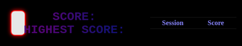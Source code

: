 <html>
<head>
  <title>Basic Doodle Jump HTML Game</title>
  <meta charset="UTF-8">
  <style>
      html, body {
        height: 100%;  
        margin: 0;
        background-color: black;
      }  
      body {
        text-align: center;
        align-items: center;
        background-image: "doodlebackground.png";
      }
      .container {
        display: flex;
      }
      canvas {
        border: 2px solid #FF0000;
        background-color: #E6E6E6;
        border-radius: 10px;
        box-shadow: 0px 0px 10px #FF0000;
        display: block;
        margin: 0;
        height: 90%;
        style="display: inline-block;
      }
      table {
        margin-left: 20px;
      }
      info-container {
        display: flex;
        flex-direction: column;
        align-items: flex-start;
        height: 90%;
      }
      #score {
        font-size: 2em;
        font-weight: bold;
        font-family: 'Courier New', monospace;
        top: 0;
        left: 0;
        right: 0;
        width: 300px;
        transform: translateX(-2%);
        text-transform: uppercase;
        background: linear-gradient(to right,  #500573  30%, #161070   75%);
        -webkit-background-clip: text;
        -webkit-text-fill-color: transparent;
        font: {
          size: 20vw;
          family: $font;
	      };
      }
      #highestScore {
        font-size: 2em;
        font-weight: bold;
        color:  #7673ff ;
        transform: translateX(-3%);
         font-family: 'Courier New', monospace;
        top: 0;
        left: 0;
        right: 0;
        width: 300px;
        transform: translateX(-2%);
        text-transform: uppercase;
        background: linear-gradient(to right,  #500573  30%, #161070   75%);
        -webkit-background-clip: text;
        -webkit-text-fill-color: transparent;
        font: {
          size: 20vw;
          family: $font;
      }
      }
      tr
      {
      font-weight: bold;
        color:   #8683fb   ;
        font-family: "Comic Sans MS", "Comic Sans", cursive;
        width: 300px;
      }
      th
      {
      font-weight: bold;
        color:   #8683fb   ;
        font-family: "Comic Sans MS", "Comic Sans", cursive;
        width: 300px;
      }
  </style>
</head>
<body>

<div class="container">
  <div class="canvas-container">
    <canvas width="375" height="667" id="game"></canvas>
  </div>
  <div class="info-container">
    <div id="score">Score: </div>
    <div id="highestScore">Highest Score: </div>
  </div>
  <div class="table">

  <table id="tablearr">
  <!-- Table headers or initial content -->
  <tr>
    <th>Session</th>
    <th>Score</th>
  </tr>
</table>

  </div>
</div>
<script>
    class Platform {
        constructor(x, y) {
            this.x = x;
            this.y = y;
        }
        get X() {
            return this.x;
        }
        get Y() {
            return this.y;
        }
        set X(x)
        {
          this.x=x;
        }
        set Y(y)
        {
          this.y=y;
        }
    }
    class Doodle {
    constructor(x, y, dx, dy) {
      this.x = x;
      this.y = y;
      this.dx = dx;
      this.dy = dy;
      this.width = 40;
      this.height = 60;
    }
    get W() {
      return this.width;
    }
    get H() {
      return this.height;
    }
    get X() {
      return this.x;
    }
    get Y() {
      return this.y;
    }
    set X(x) {
      this.x = x;
    }
    set Y(y) {
      this.y = y;
    }
    get Dx() {
      return this.dx;
    }
    get Dy() {
      return this.dy;
    }
    set Dx(dx) {
      this.dx = dx;
    }
    set Dy(dy) {
      this.dy = dy;
    }
  }
/*
  class Platforms {
    constructor() {
      this.myPlatforms = []
    }
    //
    newPlatform(x, y) {
      let p = new Platform(x, y)
      this.myPlatforms.push(x, y)
      return p
    }
    //
    get allPlatforms() {
      return this.myPlatforms
    }
    //
    get PlatformLength() {
      return this.myPlatforms.length
    }
  }
  */
  //helper method for the while loop
  function random(min, max) {
    return Math.random() * (max - min) + min;
  }
  //set values for the platforms
  const canvas = document.getElementById('game');
  const context = canvas.getContext('2d');
  // width and height of each platform and where platforms start
  const platformWidth = 65;
  const platformHeight = 20;
  const platformStart = canvas.height - 50; //platformStart - 617
  // player physics
  const gravity = 0.33;
  const drag = 0.3;
  const bounceVelocity = -12.5;
  //window varible
  var windowId = undefined;
  //score counter and variable
  var score = 0;
  var highscore = getHighScore(); //highscore
  //
  // minimum and maximum vertical space between each platform
  let minPlatformSpace = 15;
  let maxPlatformSpace = 20;
  //* starting adding platforms to the canvas 
  let y = platformStart;
  let doodlePlatforms = [new Platform(canvas.width / 2 - platformWidth / 2, platformStart)];
  //doodle image
  var dimg = new Image();
  dimg.src = "https://raw.githubusercontent.com/JasonMize/coding-league-assets/master/doodle-jump-doodler.png";
  //platforms image
  var pimg = new Image();
  pimg.src = "platform3.png";
  //background image
  var bimg = new Image();
  bimg.src = "dbackground(1).png";
  //create platforms until y reaches
  while (y > 0) {
    // the next platform can be placed above the previous one with a space
    // somewhere between the min and max space
    y -= platformHeight + random(minPlatformSpace, maxPlatformSpace); 
    //suppose it is y = 595 when called
    // a platform can be placed anywhere 25px from the left edge of the canvas
    // and 25px from the right edge of the canvas (taking into account platform
    // width).
    // however the first few platforms cannot be placed in the center so
    // that the player will bounce up and down without going up the screen
    // until they are ready to move
    let x;
    do {
      x = random(25, canvas.width - 25 - platformWidth); //x = 259 suppose
    } while (
      y > canvas.height / 2 &&
      x > canvas.width / 2 - platformWidth * 1.5 &&
      x < canvas.width / 2 + platformWidth / 2
    );
    doodlePlatforms.push(new Platform(x, y))
  }
  // the doodle 
  /*
  const doodle = {
    width: 40,
    height: 60,
    x: canvas.width / 2 - 20,
    y: platformStart - 60,
    //velocity
    dx: 0,
    dy: 0
  };
  */
  let doodle = new Doodle(canvas.width / 2 - 20, platformStart - 60, 0, 0);
  // keep track of player direction and actions
  let playerDir = 0;
  let keydown = false;
  let prevDoodleY = doodle.Y;
  //game loop
  function loop() {
    //updateScore();
    //check if the doodle falls off
    if(doodle.Y > canvas.height) {
      alert("Doodle fell off, game over!!!!!");
      if (score > highscore) {
        highscore = score;
        document.getElementById('highestScore').innerHTML = "Highscore: "+ highscore;
        document.cookie = 'highscore' + '=' + score + '; expires=' +    daysToExpire + ';SameSite=None';
        console.log(highscore);
      }
      document.getElementById('score').innerHTML = "Score: "+score;
      cancelAnimationFrame(windowId); 
      createNewCookie();
      location.reload();       
      return;
    }
    windowId = undefined;
    requestAnimationFrame(loop);
    //context.clearRect(0,0,canvas.width,canvas.height);
    //drawing background from image
    context.drawImage(bimg, 0, 0, canvas.width,canvas.height);
    // apply gravity to doodle
    doodle.Dy += gravity;
    // if doodle reaches the middle of the screen, move the platforms down
    // instead of doodle up to make it look like doodle is going up
    if (doodle.Y < canvas.height / 2 && doodle.Dy < 0) {
      doodlePlatforms.forEach(function(platform) {
        platform.Y += -doodle.Dy;
      });
      // add more platforms to the top of the screen as doodle moves up
      while (doodlePlatforms[doodlePlatforms.length - 1].Y > 0) {
        doodlePlatforms.push(new Platform(random(25, canvas.width - 25 - platformWidth),doodlePlatforms[doodlePlatforms.length - 1].Y - (platformHeight + random(minPlatformSpace, maxPlatformSpace))));
        score++;
        document.getElementById('score').innerHTML = "Score: "+score;
        // add a bit to the min/max platform space as the player goes up
        minPlatformSpace += 0.5;
        maxPlatformSpace += 0.5;
        // cap max space
        maxPlatformSpace = Math.min(maxPlatformSpace, canvas.height / 2);
      }
    }
    else {
      doodle.Y += doodle.Dy;
    }
    // only apply drag to horizontal movement if key is not pressed
    if (!keydown) {
      if (playerDir < 0) {
        doodle.Dx += drag;
        // don't let dx go above 0
        if (doodle.Dx > 0) {
          doodle.Dx = 0;
          playerDir = 0;
        }
      }
      else if (playerDir > 0) {
        doodle.Dx -= drag;
        if (doodle.Dx < 0) {
          doodle.Dx = 0;
          playerDir = 0;
        }
      }
    }
    doodle.X += doodle.Dx;
    // make doodle wrap the screen
    if (doodle.X + doodle.W < 0) {
      doodle.X = canvas.width;
    }
    else if (doodle.X > canvas.width) {
      doodle.X = -doodle.W;
    }
    // draw platforms
    context.fillStyle = 'green';
    doodlePlatforms.forEach(function(platform) {
      //context.fillRect(platform.X, platform.Y, platformWidth, platformHeight);
      context.drawImage(pimg, platform.X, platform.Y, platformWidth, platformHeight);
      // make doodle jump if it collides with a platform from above
      if (
        // doodle is falling
        doodle.Dy > 0 &&
        // doodle was previous above the platform
        prevDoodleY + doodle.H <= platform.Y &&
        // doodle collides with platform
        // (Axis Aligned Bounding Box [AABB] collision check)
        doodle.X < platform.X + platformWidth &&
        doodle.X + doodle.W > platform.X &&
        doodle.Y < platform.Y + platformHeight &&
        doodle.Y + doodle.H > platform.Y
      ) {
        // reset doodle position so it's on top of the platform
        doodle.Y = platform.Y - doodle.H;
        doodle.Dy = bounceVelocity;
      }
    });
    // draw doodle
    context.fillStyle = 'yellow';
    //context.fillRect(doodle.X, doodle.Y, doodle.W, doodle.H);
    context.drawImage(dimg, doodle.X, doodle.Y, doodle.W, doodle.H);
    prevDoodleY = doodle.Y;
    // remove any platforms that have gone offscreen
    doodlePlatforms = doodlePlatforms.filter(function(platform) {
      return platform.Y < canvas.height;
    })
  }
  // listen to keyboard events to move doodle
  document.addEventListener('keydown', function(e) {
    // left arrow key
    if (e.which === 37) {
      keydown = true;
      playerDir = -1;
      doodle.Dx = -3;
    }
    // right arrow key
    else if (e.which === 39) {
      keydown = true;
      playerDir = 1;
      doodle.Dx = 3;
    }
  });
  document.addEventListener('keyup', function(e) {
    keydown = false;
  });
  // start the game
  windowId = requestAnimationFrame(loop);
  //updateScore();
  function getHighScore() {
  var cookieString = document.cookie;
  var cookieArray = cookieString.split(";");
  // Iterate over each cookie
  for (var i = 0; i < cookieArray.length; i++) {
    var cookie = cookieArray[i].trim();
    // Check if the cookie starts with the provided name
    if (cookie.startsWith("highscore=")) {
      // Extract and return the cookie value
      var score = parseInt(cookie.substring("highscore=".length));    
      return score;
      }
  }
  // Return null if the cookie is not found
  console.log("notfound");
  return null;
  }
  console.log(getHighScore());
  </script>


  <script>
  var cookieValue = document.cookie;
  const daysToExpire = new Date(2147483647 * 1000).toUTCString();
  // Split the cookie string into an array of cookies
  var cookies = cookieValue.split(';');
  // Get the table body element
  var tableBody = document.querySelector('#tablearr');
  // Generate table rows for each cookie
function tablegen() {
  for (var i = 0; i < cookies.length; i++) {
    var cookie = cookies[i].trim().split('=');
    var name = cookie[0];
    var value = cookie[1];
    var row = document.createElement('tr');
    var nameCell = document.createElement('td');
    nameCell.textContent = name;
    row.appendChild(nameCell); //adds the item
    var valueCell = document.createElement('td');
    valueCell.textContent = value;
    row.appendChild(valueCell);
    tableBody.appendChild(row);
    var deleteButtonCell = document.createElement('td');
    var deleteButton = document.createElement('button'); //the butotn
    deleteButton.textContent = 'rmove'; //text in button
    deleteButton.addEventListener('click', function()
    {
      deleteCookie(name); //functino so that it doesn't run automatically
    });
    deleteButtonCell.appendChild(deleteButton);
    row.appendChild(deleteButtonCell); //these 2 add the button
  }
}
  function createNewCookie() {
    // Generate a new cookie name and value
    var cookieName = 'player' + (document.cookie.split('player').length - 1); //checks the length of how many users there are
    var cookieValue = score;
    // Set the new cookie
    document.cookie = cookieName + '=' + cookieValue + '; expires=' + daysToExpire + ';SameSite=None';
    var tableBody = document.querySelector('#tablearr');  //returns the table
  }
  function deleteCookie(cookieName) {
      document.cookie = cookieName + '=; expires=Thu, 01 Jan 1970 00:00:00 UTC; path=/;';
  }
 

// Retrieve all cookies and split them into individual name-value pairs
var cookieString = document.cookie;
var cookiePairs = cookieString.split(";");

// Create a 2D array to store the cookie names and values
var cookieArray = [];

// Iterate over each cookie pair
for (var i = 0; i < cookiePairs.length; i++) {
  // Extract the cookie name and value
  var cookiePair = cookiePairs[i].trim();
  var equals = cookiePair.indexOf("=");

  // Extract the cookie name and value
  var cookieName = cookiePair.substr(0, equals);
  var cookieValue = cookiePair.substr(equals + 1);

  // Create a new array to store the name-value pair
  var cookie = [cookieName, cookieValue];

  // Add the cookie array to the main cookieArray
  cookieArray.push(cookie);
}

// Now you have a 2D array (cookieArray) containing all the cookie names and values
console.log(cookieArray);



var table = document.getElementById("tablearr");

for (var i = 0; i < cookieArray.length; i++) {
  if (cookieArray[i][0].startsWith("highscore")) {
    highscoreRowIndex = i;
    console.log("found");
    console.log(cookieArray[i][0]);

    cookieArray = deleteRow(cookieArray, i);

    break;
  }
}

function deleteRow(arr, row) {
  arr = arr.slice(0); // make a copy
  arr.splice(row, 1);
  return arr;
}


// Iterate over each cookie array in the 2D array
for (var i = 0; i < cookieArray.length; i++) {
  // Create a new row
  var row = document.createElement("tr");
  
  // Iterate over each element in the cookie array
  for (var j = 0; j < cookieArray[i].length; j++) {
    // Create a new cell
    var cell = document.createElement("td");
    
    // Set the cell text to the value in the cookie array
    cell.textContent = cookieArray[i][j];
    
    // Append the cell to the row
    row.appendChild(cell);
  }
  
  // Append the row to the table
  table.appendChild(row);
}









function getHighScore() {
  var cookieString = document.cookie;
  var cookieArray = cookieString.split(";");

  // Iterate over each cookie
  for (var i = 0; i < cookieArray.length; i++) {
    var cookie = cookieArray[i].trim();

    // Check if the cookie starts with the provided name
    if (cookie.startsWith("highscore=")) {
      // Extract and return the cookie value
      var score = parseInt(cookie.substring("highscore=".length));    
      return score;
      }
  }

  // Return null if the cookie is not found
  console.log("notfound");
  return null;
}


getHighScore();
console.log(getHighScore());
document.getElementById('highestScore').innerHTML = "Highest Score: " + getHighScore();

</script> 
  </body>
  </html>